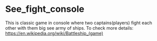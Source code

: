 # See_fight_console
 
This is classic game in console where two captains(players) fight each other with them big see army of ships.
To check more details: https://en.wikipedia.org/wiki/Battleship_(game)
